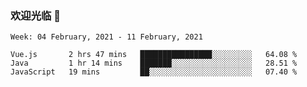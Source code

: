### 欢迎光临 👋

<!--
**lianganqing/lianganqing** is a ✨ _special_ ✨ repository because its `README.md` (this file) appears on your GitHub profile.

Here are some ideas to get you started:

- 🔭 I’m currently working on ...
- 🌱 I’m currently learning ...
- 👯 I’m looking to collaborate on ...
- 🤔 I’m looking for help with ...
- 💬 Ask me about ...
- 📫 How to reach me: ...
- 😄 Pronouns: ...
- ⚡ Fun fact: ...
-->
<!--START_SECTION:waka-->
```text
Week: 04 February, 2021 - 11 February, 2021

Vue.js       2 hrs 47 mins   ████████████████░░░░░░░░░   64.08 % 
Java         1 hr 14 mins    ███████░░░░░░░░░░░░░░░░░░   28.51 % 
JavaScript   19 mins         ██░░░░░░░░░░░░░░░░░░░░░░░   07.40 % 
```
<!--END_SECTION:waka-->
